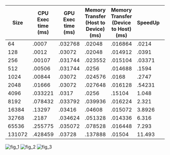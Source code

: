 |Size|CPU Exec time (ms)| GPU Exec time (ms) | Memory Transfer (Host to Device)(ms)| Memory Transfer (Device to Host)(ms)| SpeedUp| Throughput (GB/s)|
|----|------------------|--------------------|---------------------------|---------------------------|--------|------------------|
|64|.0007|.032768| .02048 | .016864 | .0214| .0138175|
|128|.0012|.03072|.02048 | .014912 | .0391 | .0290461 |
|256| .00107 | .031744 | .023552 | .015104 | .03371| .053084 |
|512| .00506 | .031744 | .0256 | .014688 |.1594| .101767 |
|1024| .00844 | .03072 | .024576 | .0168 | .2747| .19809 |
|2048| .01666 | .03072 | .027648 | .016128 | .54231| .37436 |
|4096| .033221 | .0317 | .0256 | .15104 |1.048 | .80513 |
|8192| .078432 | .033792 | .039936 | .016224 | 2.321| 1.167 |
|16384| .13297 | .03416 | .04608 | .015072 | 3.8926| 2.14345 |
|32768| .2187 | .034624 | .051328 | .014336 | 6.316| 3.992 |
|65536| .255775 | .035072 | .078528 | .016448 | 7.293| 5.5203 |
|131072| .428459 | .03728 | .137888 | .01504 | 11.493| 6.857 |

![fig_1](https://user-images.githubusercontent.com/84815326/226651991-0fa9ea7a-1ab3-4db9-b88c-61e10a6dc82e.png)
![fig_2](https://user-images.githubusercontent.com/84815326/226651993-4a29ca05-cbfc-4237-a383-e47dcda8438c.png)
![fig_3](https://user-images.githubusercontent.com/84815326/226651997-a093adcb-edd9-4af6-92bd-08dd3121643b.png)

